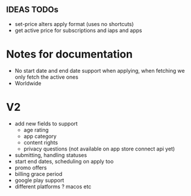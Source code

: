 ## IDEAS TODOs

- set-price alters apply format (uses no shortcuts)
- get active price for subscriptions and iaps and apps

# Notes for documentation

- No start date and end date support when applying, when fetching we only fetch the active ones
- Worldwide

# V2

- add new fields to support
  - age rating
  - app category
  - content rights
  - privacy questions (not available on app store connect api yet)
- submitting, handling statuses
- start end dates, scheduling on apply too
- promo offers
- billing grace period
- google play support
- different platforms ? macos etc

